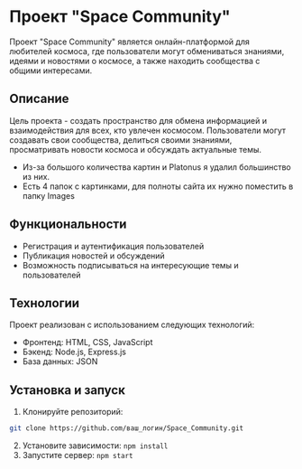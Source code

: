 # Проект "Space Community"

Проект "Space Community" является онлайн-платформой для любителей космоса, 
где пользователи могут обмениваться знаниями, идеями и новостями о космосе, 
а также находить сообщества с общими интересами.

## Описание

Цель проекта - создать пространство для обмена информацией и взаимодействия для всех, кто увлечен космосом. 
Пользователи могут создавать свои сообщества, делиться своими знаниями, 
просматривать новости космоса и обсуждать актуальные темы.

- Из-за большого количества картин и Platonus я удалил большинство из них.
- Есть 4 папок с картинками, для полноты сайта их нужно поместить в папку Images

## Функциональности

- Регистрация и аутентификация пользователей
- Публикация новостей и обсуждений
- Возможность подписываться на интересующие темы и пользователей

## Технологии

Проект реализован с использованием следующих технологий:

- Фронтенд: HTML, CSS, JavaScript
- Бэкенд: Node.js, Express.js
- База данных: JSON 

## Установка и запуск

1. Клонируйте репозиторий:

```bash
git clone https://github.com/ваш_логин/Space_Community.git
```
2. Установите зависимости:
 ``` npm install ``` 
3. Запустите сервер:
``` npm start ```



